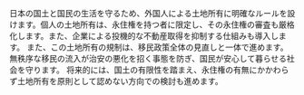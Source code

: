 日本の国土と国民の生活を守るため、外国人による土地所有に明確なルールを設けます。個人の土地所有は、永住権を持つ者に限定し、その永住権の審査も厳格化します。また、企業による投機的な不動産取得を抑制する仕組みも導入します。
また、この土地所有の規制は、移民政策全体の見直しと一体で進めます。無秩序な移民の流入が治安の悪化を招く事態を防ぎ、国民が安心して暮らせる社会を守ります。
将来的には、国土の有限性を踏まえ、永住権の有無にかかわらず土地所有を原則として認めない方向での検討も進めます。